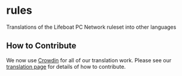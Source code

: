 rules
=======

Translations of the Lifeboat PC Network ruleset into other languages

## How to Contribute

We now use [Crowdin](https://crowdin.com) for all of our translation work. Please see our [translation page](http://translate.oc.tc/) for details of how to contribute.
